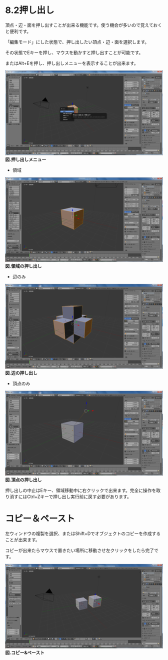 # 8.2押し出し

頂点・辺・面を押し出すことが出来る機能です。使う機会が多いので覚えておくと便利です。

「編集モード」にした状態で、押し出したい頂点・辺・面を選択します。

その状態でEキーを押し、マウスを動かすと押し出すことが可能です。

またはAlt+Eを押し、押し出しメニューを表示することが出来ます。

![](/Graphics/Blender/tool1.png)**図.押し出しメニュー**

* 領域

![](/Graphics/Blender/tool2.png)**図.領域の押し出し**

* 辺のみ

![](/Graphics/Blender/tool3.png)**図.辺の押し出し**

* 頂点のみ

![](/Graphics/Blender/tool4.png)**図.頂点の押し出し**

押し出しの中止はEキー、領域移動中に右クリックで出来ます。完全に操作を取り消すにはCtrl+Zキーで押し出し実行前に戻す必要があります。

# コピー＆ペースト

左ウィンドウの複製を選択、またはShift+Dでオブジェクトのコピーを作成することが出来ます。

コピーが出来たらマウスで置きたい場所に移動させ左クリックをしたら完了です。

![](/Graphics/Blender/tool5.png)**図.コピー&ペースト**

